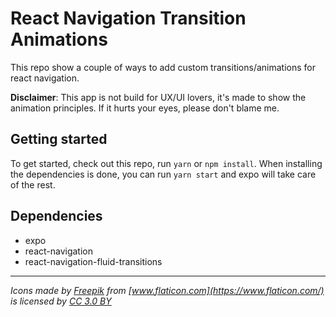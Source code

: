 # React Navigation Transition Animations
This repo show a couple of ways to add custom transitions/animations for react navigation.

**Disclaimer**:
This app is not build for UX/UI lovers, it's made to show the animation principles. 
If it hurts your eyes, please don't blame me.

## Getting started
To get started, check out this repo, run `yarn` or `npm install`. 
When installing the dependencies is done, you can run `yarn start` and expo will take care of the rest. 


## Dependencies
 - expo
 - react-navigation
 - react-navigation-fluid-transitions


---
*Icons made by [Freepik](http://www.freepik.com) from [www.flaticon.com](https://www.flaticon.com/) is licensed by [CC 3.0 BY](http://creativecommons.org/licenses/by/3.0/)*